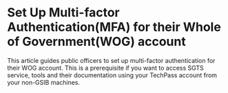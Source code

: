 # Set Up Multi-factor Authentication(MFA) for their Whole of Government(WOG) account

This article guides public officers to set up multi-factor authentication for their WOG account. This is a prerequisite if you want to access SGTS service, tools and their documentation using your TechPass account from your non-GSIB machines.

  
